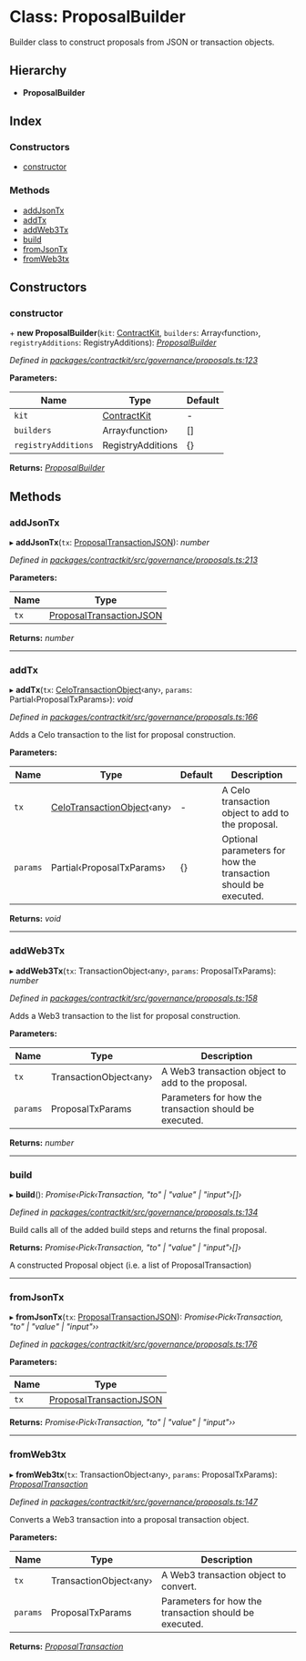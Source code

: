 # Class: ProposalBuilder

Builder class to construct proposals from JSON or transaction objects.

## Hierarchy

* **ProposalBuilder**

## Index

### Constructors

* [constructor](_governance_proposals_.proposalbuilder.md#constructor)

### Methods

* [addJsonTx](_governance_proposals_.proposalbuilder.md#addjsontx)
* [addTx](_governance_proposals_.proposalbuilder.md#addtx)
* [addWeb3Tx](_governance_proposals_.proposalbuilder.md#addweb3tx)
* [build](_governance_proposals_.proposalbuilder.md#build)
* [fromJsonTx](_governance_proposals_.proposalbuilder.md#fromjsontx)
* [fromWeb3tx](_governance_proposals_.proposalbuilder.md#fromweb3tx)

## Constructors

###  constructor

\+ **new ProposalBuilder**(`kit`: [ContractKit](_kit_.contractkit.md), `builders`: Array‹function›, `registryAdditions`: RegistryAdditions): *[ProposalBuilder](_governance_proposals_.proposalbuilder.md)*

*Defined in [packages/contractkit/src/governance/proposals.ts:123](https://github.com/celo-org/celo-monorepo/blob/master/packages/contractkit/src/governance/proposals.ts#L123)*

**Parameters:**

Name | Type | Default |
------ | ------ | ------ |
`kit` | [ContractKit](_kit_.contractkit.md) | - |
`builders` | Array‹function› | [] |
`registryAdditions` | RegistryAdditions | {} |

**Returns:** *[ProposalBuilder](_governance_proposals_.proposalbuilder.md)*

## Methods

###  addJsonTx

▸ **addJsonTx**(`tx`: [ProposalTransactionJSON](../interfaces/_governance_proposals_.proposaltransactionjson.md)): *number*

*Defined in [packages/contractkit/src/governance/proposals.ts:213](https://github.com/celo-org/celo-monorepo/blob/master/packages/contractkit/src/governance/proposals.ts#L213)*

**Parameters:**

Name | Type |
------ | ------ |
`tx` | [ProposalTransactionJSON](../interfaces/_governance_proposals_.proposaltransactionjson.md) |

**Returns:** *number*

___

###  addTx

▸ **addTx**(`tx`: [CeloTransactionObject](_wrappers_basewrapper_.celotransactionobject.md)‹any›, `params`: Partial‹ProposalTxParams›): *void*

*Defined in [packages/contractkit/src/governance/proposals.ts:166](https://github.com/celo-org/celo-monorepo/blob/master/packages/contractkit/src/governance/proposals.ts#L166)*

Adds a Celo transaction to the list for proposal construction.

**Parameters:**

Name | Type | Default | Description |
------ | ------ | ------ | ------ |
`tx` | [CeloTransactionObject](_wrappers_basewrapper_.celotransactionobject.md)‹any› | - | A Celo transaction object to add to the proposal. |
`params` | Partial‹ProposalTxParams› | {} | Optional parameters for how the transaction should be executed.  |

**Returns:** *void*

___

###  addWeb3Tx

▸ **addWeb3Tx**(`tx`: TransactionObject‹any›, `params`: ProposalTxParams): *number*

*Defined in [packages/contractkit/src/governance/proposals.ts:158](https://github.com/celo-org/celo-monorepo/blob/master/packages/contractkit/src/governance/proposals.ts#L158)*

Adds a Web3 transaction to the list for proposal construction.

**Parameters:**

Name | Type | Description |
------ | ------ | ------ |
`tx` | TransactionObject‹any› | A Web3 transaction object to add to the proposal. |
`params` | ProposalTxParams | Parameters for how the transaction should be executed.  |

**Returns:** *number*

___

###  build

▸ **build**(): *Promise‹Pick‹Transaction, "to" | "value" | "input"›[]›*

*Defined in [packages/contractkit/src/governance/proposals.ts:134](https://github.com/celo-org/celo-monorepo/blob/master/packages/contractkit/src/governance/proposals.ts#L134)*

Build calls all of the added build steps and returns the final proposal.

**Returns:** *Promise‹Pick‹Transaction, "to" | "value" | "input"›[]›*

A constructed Proposal object (i.e. a list of ProposalTransaction)

___

###  fromJsonTx

▸ **fromJsonTx**(`tx`: [ProposalTransactionJSON](../interfaces/_governance_proposals_.proposaltransactionjson.md)): *Promise‹Pick‹Transaction, "to" | "value" | "input"››*

*Defined in [packages/contractkit/src/governance/proposals.ts:176](https://github.com/celo-org/celo-monorepo/blob/master/packages/contractkit/src/governance/proposals.ts#L176)*

**Parameters:**

Name | Type |
------ | ------ |
`tx` | [ProposalTransactionJSON](../interfaces/_governance_proposals_.proposaltransactionjson.md) |

**Returns:** *Promise‹Pick‹Transaction, "to" | "value" | "input"››*

___

###  fromWeb3tx

▸ **fromWeb3tx**(`tx`: TransactionObject‹any›, `params`: ProposalTxParams): *[ProposalTransaction](../modules/_wrappers_governance_.md#proposaltransaction)*

*Defined in [packages/contractkit/src/governance/proposals.ts:147](https://github.com/celo-org/celo-monorepo/blob/master/packages/contractkit/src/governance/proposals.ts#L147)*

Converts a Web3 transaction into a proposal transaction object.

**Parameters:**

Name | Type | Description |
------ | ------ | ------ |
`tx` | TransactionObject‹any› | A Web3 transaction object to convert. |
`params` | ProposalTxParams | Parameters for how the transaction should be executed.  |

**Returns:** *[ProposalTransaction](../modules/_wrappers_governance_.md#proposaltransaction)*
